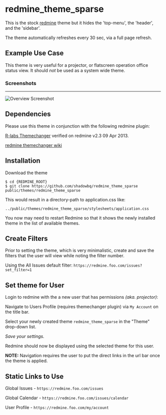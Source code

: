 redmine_theme_sparse
====================

This is the stock [redmine](http://www.redmine.org/) theme but it hides the 'top-menu', the 'header', and the 'sidebar'. 

The theme automatically refreshes every 30 sec, via a full page refresh.

Example Use Case
----------

This theme is very useful for a projector, or flatscreen operation office status view. It should *not* be used as a system wide theme.

### Screenshots
------------------------

![Overview Screenshot](https://raw.github.com/shadowbq/redmine_theme_sparse/master/screenshots/screenshot-theme.jpg
 "Overview")

Dependencies
---------

Please use this theme in conjunction with the following redmine plugin:

[R-labs Themechanger](http://www.r-labs.org/projects/themechanger) verified on redmine v2.3 09 Apr 2013.

[redmine themechanger wiki](http://www.redmine.org/plugins/themechanger)


Installation
----------

Download the theme

```shell
$ cd {REDMINE_ROOT}
$ git clone https://github.com/shadowbq/redmine_theme_sparse public/themes/redmine_theme_sparse
```

This would result in a directory-path to application.css like:

`../public/themes/redmine_theme_sparse/stylesheets/application.css`

You now may need to restart Redmine so that it shows the newly installed theme in the list of available themes.

Create Filters
-----------

Prior to setting the theme, which is very minimalistic, create and save the filters that the user will view while noting the filter number. 

Using the All Issues default filter: `https://redmine.foo.com/issues?set_filter=1`


Set theme for User
------------

Login to redmine with the a new user that has permissions *(aka. projector)*: 

Navigate to Users Profile (requires themechanger plugin) via `My Account` on the title bar.

Select your newly created theme `redmine_theme_sparse` in the "Theme" drop-down list. 

*Save your settings.*

Redmine should now be displayed using the selected theme for this user.

**NOTE:** Navigation requires the user to put the direct links in the url bar once the theme is applied.

Static Links to Use
----------

Global Issues - `https://redmine.foo.com/issues`

Global Calendar - `https://redmine.foo.com/issues/calendar`

User Profile - `https://redmine.foo.com/my/account`


